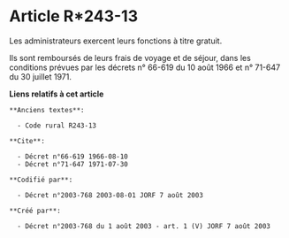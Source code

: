 # Article R*243-13

Les administrateurs exercent leurs fonctions à titre gratuit.

Ils sont remboursés de leurs frais de voyage et de séjour, dans les conditions prévues par les décrets n° 66-619 du 10 août
1966 et n° 71-647 du 30 juillet 1971.

**Liens relatifs à cet article**

	**Anciens textes**:

	  - Code rural R243-13

	**Cite**:

	  - Décret n°66-619 1966-08-10
	  - Décret n°71-647 1971-07-30

	**Codifié par**:

	  - Décret n°2003-768 2003-08-01 JORF 7 août 2003

	**Créé par**:

	  - Décret n°2003-768 du 1 août 2003 - art. 1 (V) JORF 7 août 2003

